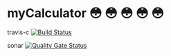 # myCalculator :flushed: :flushed: :flushed: :flushed: :flushed: 



travis-c [![Build Status](https://travis-ci.com/danielmonroym/myCalculator.svg?branch=master)](https://travis-ci.com/danielmonroym/myCalculator)

sonar  [![Quality Gate Status](https://sonarcloud.io/api/project_badges/measure?project=danielmonroym_myCalculator&metric=alert_status)](https://sonarcloud.io/dashboard?id=danielmonroym_myCalculator)

